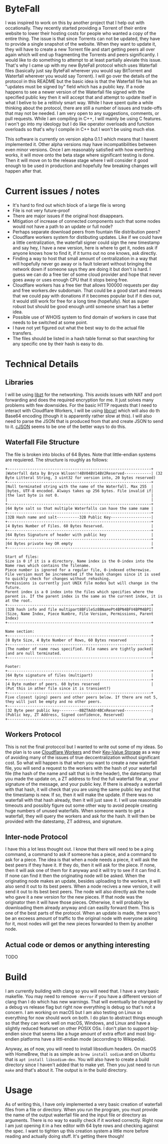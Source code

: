 # ByteFall
I was inspired to work on this by another project that I help out with occationally. They recently started providing a Torrent of their entire website to lower their hosting costs for people who wanted a copy of the entire thing. The issue is that since Torrents can not be updated, they have to provide a single snapshot of the website. When they want to update it, they will have to create a new Torrent file and start getting peers all over again which will end up fragmenting the Torrents and peers significantly. I would like to do something to attempt to at least partially aleviate this issue. That's why I came up with my new ByteFall protocol which uses Waterfall files (basically just say ByteFall wherever you would say BitTorrent and Waterfall wherever you would say Torrent). I will go over the details of the protocol in this README but the basic idea is that the Waterfall file has an "updates must be signed by" field which has a public key. If a node happens to see a newer version of the Waterfall file signed with the specified public key then it will accept that and attempt to update itself in what I belive to be a relitivly smart way. While I have spent quite a while thinking about the protocol, there are still a number of issues and trade-offs that may not be needed. I am very open to any suggestions, comments, or pull requests. While I am compiling in C++, I will mainly be using C features. I won't go into my ideology but I do like operator overloads and function overloads so that's why I compile in C++ but I won't be using much else.

This software is currently on version alpha 0.1.1 which means that I havent implemented it. Other alpha versions may have incompatibilities between even minor versions. Once I am reasonably satisfied with how everthing works, it will move onto the beta stage where significant testing is done. Then it will move on to the release stage where I will consider it good enough to be used in production and hopefully few breaking changes will happen after that.
# Current issues / notes
* It's hard to find out which block of a large file is wrong
* File is not very future-proof
* There are major issues if the original host disappears.
* Mitigation of increase of connected components such that some nodes would not have a path to an update or full node?
* Perhaps separate download peers from fountain file distribution peers?
* Cloudflare workers system for distibuting updates. Like if we could have a little centralization, the waterfall signer could sign the new timestamp and say hey, I have a new version, here is where to get it, nodes ask if anyone knows how to find it, if it turns out no one knows, ask directly.
* Finding a way to host that small amount of centralization in a way that will hopefully never go away or is fault tolerant without bringing the network down if someone says they are doing it but don't is hard. I guess we can do a free tier of some cloud provider and hope that never goes away or uses enough CPU that it stops being free.
* Cloudflare workers has a free tier that allows 100000 requests per day and free workers.dev subdomain. That could be a good start and means that we could pay with donations if it becomes popular but if it dies out, it would still work for free for a long time (hopefully). Not as super robust but should be good enough until someone smart has a better idea.
* Possible use of WHOIS system to find domain of workers in case that needs to be switched at some point.
* I have not yet figured out what the best way to do the actual file transfers.
* The files should be listed in a hash table format so that searching for any specific one by their hash is easy to do.
# Technical Details
## Libraries
I will be using [libzt](https://github.com/zerotier/libzt) for the networking. This avoids issues with NAT and port forwarding and does the required encryption for me. It just solves many problems with few downsides. For the basic HTTP requests that I need to interact with Cloudflare Workers, I will be using [libcurl](https://curl.se/libcurl/) which will also do th Base64 encoding (though it is apparently rather slow at this). I will also need to parse the JSON that is produced from that and create JSON to send to it. [cJSON](https://github.com/DaveGamble/cJSON) seems to be one of the better ways to do this.
## Waterfall File Structure
The file is broken into blocks of 64 Bytes. Note that little-endian systems are requiered. The structure is roughly as follows:
```
+----------------------------------------------------------------+
|Waterfall data by Bryce Wilson!!4BV04BV14BV2Reserved------------| (32 Byte Litteral String, 3 uint32 for version into, 20 bytes reserved)
+----------------------------------------------------------------+
|Null terminated string with the name of the Waterfall. Max 255  |
|bytes, UTF-8 encoded. Always takes up 256 bytes. File invalid if|
|the last byte is not 0.                                         |
|                                                                |
+----------------------------------------------------------------+
|64 Byte salt so that multiple Waterfalls can have the same name |
+----------------------------------------------------------------+
|32B Hash name and salt----------32B Public Key------------------|
+----------------------------------------------------------------+
|4 Bytes Number of Files. 60 Bytes Reserved.                     |
+----------------------------------------------------------------+
|64 Bytes Signature of header with public key                    |
+----------------------------------------------------------------+
|64 Bytes private key OR empty                                   |
+----------------------------------------------------------------+

Start of files:
Size is 0 if it is a directory. Name index is the 0-index into the Name rows which contains the filename.
Piece number is ignored for a regular file, 0-indexed otherewise.
File version must be incremented if the hash changes since it is used to quickly check for changes without rehashing.
Permissions is currently just UNIX file modes but will change in the future.
Parent index is a 0 index into the files which specifies where the parent is. If the parent index is the same as the current index, it is at the root.
+----------------------------------------------------------------+
|32B hash info and file multipart8BFileSz8BNamePt4BPN4BFV4BPM4BPI| (Size, Name Index, Piece Numbre, File Version, Permissions, Parent Index)
+----------------------------------------------------------------+

Name section:
+----------------------------------------------------------------+
|8 Byte Size, 4 Byte Number of Rows, 60 Bytes reserved           |
+----------------------------------------------------------------+
|The number of name rows specified. File names are tightly packed|
|and are null terminated.                                        |
+----------------------------------------------------------------+

Footer:
+----------------------------------------------------------------+
|64 Byte signature of files (multipart)                          |
+----------------------------------------------------------------+
|4 Byte number of peers. 60 bytes reserved                       | (Put this in ather file since it is transient?)
+----------------------------------------------------------------+
Five closest (ping) peers and other peers below. If there are not 5, they will just be empty and no other peers.
+----------------------------------------------------------------+
|32 Byte peer public key---------8BZTAddr4BCnReserved------------| (Public key, ZT Address, Signed confidence, Reserved)
+----------------------------------------------------------------+
```
## Workers Protocol
This is not the final protoccol but I wanted to write out some of my ideas. So the plan is to use [Cloudflare Workers](https://workers.cloudflare.com/) and their [Key-Value Storage](https://www.cloudflare.com/products/workers-kv/) as a way of avoiding many of the issues of true deccentralization without significant cost. So what will happen is that when you want to create a new waterfall file, you will send a request to the workers with the hash of your waterfall file (the hash of the name and salt that is in the header), the datestamp that you made the update on, a ZT address to find the full waterfall file at, your signature of the message, and your public key. If there is already a waterfall with that hash, it will check that you are using the same public key and that the timestamp is new. If so, then it will make the update. If there was no waterfall with that hash already, then it will just save it. I will use reasonable timeouts and possibly figure out some other way to avoid people creating huge numbers of unused waterfalls. When someone wants to get a waterfall, they will query the workers and ask for the hash. It will then be provided with the datestamp, ZT address, and signature.
## Inter-node Protocol
I have this a lot less thought out. I know that there will need to be a ping command, a command to ask if someone has a piece, and a command to ask for a piece. The idea is that when a node needs a piece, it will ask the best peers if they have it. If they do, then it will ask for the piece. If none, then it will ask one of them for it anyway and it will try to see if it can find it. If none can find it then the originating node will be asked. When the originating node makes an update, besides uploading to the workers, it will also send it out to its best peers. When a node recives a new version, it will send it out to its best best peers. The node will also directly ask the node who gave it a new version for the new pieces. If that node was the originator then it will have those pieces. Otherwise, it will probably be downloading them already anyway and can easilly forward them. This is one of the best parts of the protocol. When an update is made, there won't be an exceess amount of traffic to the original node with everyone asking for it, most nodes will get the new pieces forwarded to them by another node.
## Actual code or demos or anything interesting
TODO
# Build
I am currently building with clang so you will need that. I have a very basic makefile. You may need to remove `-Werror` if you have a different version of clang than I do which has new warnings. That will eventually be changed by a debug vs release flag but right now everything is debug so that's not a concern. I am working on macOS but I am also testing on Linux so everything for now should work on both. I do plan to abstract things enough so that they can work well on macOS, Windows, and Linux and have a slightly reduced featurset on other POSIX OSs. I don't plan to support big-endien since that seems like a huge amount of extra effort and most big-endien platforms have a littl-endian mode (accorrding to Wikipedia).

Anyway, as of now, you will need to install libsodium headers. On macOS with HomeBrew, that is as simple as `brew install sodium` and on Ubuntu that is `apt install libsodium-dev`. You will also have to create a build directory since I haven't added that to make yet. Then you just need to run `make` and that's about it. The output is in the build directory.
# Usage
As of writing this, I have only implemented a very basic creation of waterfall files from a file or directory. When you run the program, you must provide the name of the output waterfall file and the input file or directory as arguments. There is no way to easilly check if it worked correctly. Right now I am just opening it in a hex editor with 64 byte rows and checking against the spec. I want to tighten up this creation system a little more before reading and actually doing stuff. It's getting there though!
